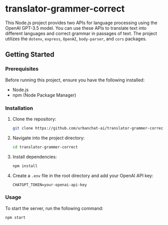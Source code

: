 # translator-grammer-correct


This Node.js project provides two APIs for language processing using the OpenAI GPT-3.5 model. You can use these APIs to translate text into different languages and correct grammar in passages of text. The project utilizes the `dotenv`, `express`, `OpenAI`, `body-parser`, and `cors` packages.

## Getting Started

### Prerequisites

Before running this project, ensure you have the following installed:

- Node.js
- npm (Node Package Manager)

### Installation

1. Clone the repository:

    ```bash
    git clone https://github.com/urbanchat-ai/translator-grammer-correct.git
    ```

2. Navigate into the project directory:

    ```bash
    cd translator-grammer-correct
    ```

3. Install dependencies:

    ```bash
    npm install
    ```

4. Create a `.env` file in the root directory and add your OpenAI API key:

    ```plaintext
    CHATGPT_TOKEN=your-openai-api-key
    ```

### Usage

To start the server, run the following command:

```bash
npm start
